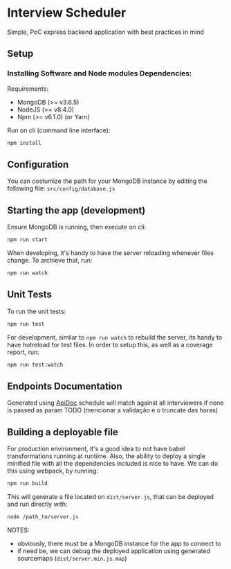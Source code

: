 # Interview Scheduler

Simple, PoC express backend application with best practices in mind

## Setup

### Installing Software and Node modules Dependencies:

Requirements:
- MongoDB (>= v3.6.5)
- NodeJS (>= v8.4.0)
- Npm (>= v6.1.0) (or Yarn)

Run on cli (command line interface):
```bash
npm install
```

## Configuration

You can costumize the path for your MongoDB instance by editing the following file: `src/config/database.js`

## Starting the app (development)

Ensure MongoDB is running, then execute on cli:
```bash
npm run start
```

When developing, it's handy to have the server reloading whenever files change. To archieve that, run:
```bash
npm run watch
```

## Unit Tests

To run the unit tests:
```bash
npm run test
```

For development, similar to `npm run watch` to rebuild the server, its handy to have hotreload for test files. In order to setup this, as well as a coverage report, run:
```bash
npm run test:watch
```

## Endpoints Documentation

Generated using [ApiDoc](http://apidocjs.com/)
schedule will match against all interviewers if none is passed as param
TODO (mencionar a validação e o truncate das horas)



## Building a deployable file

For production environment, it's a good idea to not have babel transformations running at runtime. Also, the ability to deploy a single minified file with all the dependencies included is nice to have. We can do this using webpack, by running:
```bash
npm run build
```

This will generate a file located on `dist/server.js`, that can be deployed and run directly with:
```bash
node /path_to/server.js
```
NOTES:
 - obviously, there must be a MongoDB instance for the app to connect to
 - if need be, we can debug the deployed application using generated sourcemaps (`dist/server.min.js.map`)
